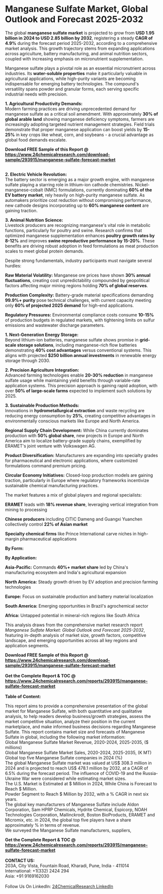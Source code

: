 <h1>Manganese Sulfate Market, Global Outlook and Forecast 2025-2032</h1><p>The global <strong>manganese sulfate market</strong> is projected to grow from <strong>USD 1.95 billion in 2024 to USD 2.85 billion by 2032</strong>, registering a steady <strong>CAGR of 4.9%</strong> during the forecast period 2025-2032, according to a comprehensive market analysis. This growth trajectory stems from expanding applications across agriculture, battery manufacturing, and animal nutrition sectors, coupled with increasing emphasis on micronutrient supplementation.</p><p>Manganese sulfate plays a pivotal role as an essential micronutrient across industries. Its <strong>water-soluble properties</strong> make it particularly valuable in agricultural applications, while high-purity variants are becoming indispensable for emerging battery technologies. The compound's versatility spans powder and granular forms, each serving specific industrial needs with precision.</p><p><strong>1. Agricultural Productivity Demands:</strong><br>
Modern farming practices are driving unprecedented demand for manganese sulfate as a critical soil amendment. With approximately <strong>30% of global arable land</strong> showing manganese deficiency symptoms, farmers are increasingly adopting targeted nutrient management strategies. Field trials demonstrate that proper manganese application can boost yields by <strong>15-25%</strong> in key crops like wheat, corn, and soybeans - a crucial advantage as global food demands escalate.</p><div><b>Download FREE Sample of this Report @ 
            <a href="https://www.24chemicalresearch.com/download-sample/293915/manganese-sulfate-forecast-market">
            https://www.24chemicalresearch.com/download-sample/293915/manganese-sulfate-forecast-market</a></b></div><br><p><strong>2. Electric Vehicle Revolution:</strong><br>
The battery sector is emerging as a major growth engine, with manganese sulfate playing a starring role in lithium-ion cathode chemistries. Nickel-manganese-cobalt (NMC) formulations, currently dominating <strong>60% of the EV battery market</strong>, rely heavily on high-purity manganese sulfate. As automakers prioritize cost reduction without compromising performance, new cathode designs incorporating up to <strong>60% manganese content</strong> are gaining traction.</p><p><strong>3. Animal Nutrition Science:</strong><br>
Livestock producers are recognizing manganese's vital role in metabolic functions, particularly for poultry and swine. Research confirms that optimized manganese supplementation enhances <strong>poultry growth rates by 8-12%</strong> and improves <strong>swine reproductive performance by 15-20%</strong>. These benefits are driving robust adoption in feed formulations as meat production scales to meet global protein demands.</p><p>Despite strong fundamentals, industry participants must navigate several hurdles:</p><p><strong>Raw Material Volatility:</strong> Manganese ore prices have shown <strong>30% annual fluctuations</strong>, creating cost unpredictability compounded by geopolitical factors affecting major mining regions holding <strong>70% of global reserves</strong>.</p><p><strong>Production Complexity:</strong> Battery-grade material specifications demanding <strong>99.9%+ purity</strong> pose technical challenges, with current capacity meeting only <strong>60% of projected 2025 demand</strong> for high-end applications.</p><p><strong>Regulatory Pressures:</strong> Environmental compliance costs consume <strong>10-15%</strong> of production budgets in regulated markets, with tightening limits on sulfur emissions and wastewater discharge parameters.</p><p><strong>1. Next-Generation Energy Storage:</strong><br>
Beyond lithium-ion batteries, manganese sulfate shows promise in <strong>grid-scale storage solutions</strong>, including manganese-rich flow batteries demonstrating <strong>40% cost advantages</strong> versus conventional systems. This aligns with projected <strong>$250 billion annual investments</strong> in renewable energy storage through 2030.</p><p><strong>2. Precision Agriculture Integration:</strong><br>
Advanced farming technologies enable <strong>20-30% reduction</strong> in manganese sulfate usage while maintaining yield benefits through variable-rate application systems. This precision approach is gaining rapid adoption, with over <strong>50% of large-scale farms</strong> expected to implement such solutions by 2025.</p><p><strong>3. Sustainable Production Methods:</strong><br>
Innovations in <strong>hydrometallurgical extraction</strong> and waste recycling are reducing energy consumption by <strong>25%</strong>, creating competitive advantages in environmentally conscious markets like Europe and North America.</p><p><strong>Regional Supply Chain Development:</strong> While China currently dominates production with <strong>50% global share</strong>, new projects in Europe and North America aim to localize battery-grade supply chains, exemplified by ERAMET's joint venture with Volkswagen AG.</p><p><strong>Product Diversification:</strong> Manufacturers are expanding into specialty grades for pharmaceutical and electronic applications, where customized formulations command premium pricing.</p><p><strong>Circular Economy Initiatives:</strong> Closed-loop production models are gaining traction, particularly in Europe where regulatory frameworks incentivize sustainable chemical manufacturing practices.</p><p>The market features a mix of global players and regional specialists:</p><p><strong>ERAMET</strong> leads with <strong>18% revenue share</strong>, leveraging vertical integration from mining to processing</p><p><strong>Chinese producers</strong> including CITIC Dameng and Guangxi Yuanchen collectively control <strong>22% of Asian market</strong></p><p><strong>Specialty chemical firms</strong> like Prince International carve niches in high-margin pharmaceutical applications</p><p><strong>By Form:</strong></p><p><strong>By Application:</strong></p><p><strong>Asia-Pacific:</strong> Commands <strong>40%+ market share</strong> led by China's manufacturing ecosystem and India's agricultural expansion</p><p><strong>North America:</strong> Steady growth driven by EV adoption and precision farming technologies</p><p><strong>Europe:</strong> Focus on sustainable production and battery material localization</p><p><strong>South America:</strong> Emerging opportunities in Brazil's agrochemical sector</p><p><strong>Africa:</strong> Untapped potential in mineral-rich regions like South Africa</p><p>This analysis draws from the comprehensive market research report <em>Manganese Sulfate Market: Global Outlook and Forecast 2025-2032</em>, featuring in-depth analysis of market size, growth factors, competitive landscape, and emerging opportunities across all key regions and application segments.</p><div><b>Download FREE Sample of this Report @ 
            <a href="https://www.24chemicalresearch.com/download-sample/293915/manganese-sulfate-forecast-market">
            https://www.24chemicalresearch.com/download-sample/293915/manganese-sulfate-forecast-market</a></b></div><br><div><b>Get the Complete Report & TOC @ 
            <a href="https://www.24chemicalresearch.com/reports/293915/manganese-sulfate-forecast-market">
            https://www.24chemicalresearch.com/reports/293915/manganese-sulfate-forecast-market</a></b></div><br>
            <b>Table of Content:</b><p>This report aims to provide a comprehensive presentation of the global market for Manganese Sulfate, with both quantitative and qualitative analysis, to help readers develop business/growth strategies, assess the market competitive situation, analyze their position in the current marketplace, and make informed business decisions regarding Manganese Sulfate. This report contains market size and forecasts of Manganese Sulfate in global, including the following market information:<br />
Global Manganese Sulfate Market Revenue, 2020-2024, 2025-2035, ($ millions)<br />
Global Manganese Sulfate Market Sales, 2020-2024, 2025-2035, (K MT)<br />
Global top five Manganese Sulfate companies in 2024 (%)<br />
The global Manganese Sulfate market was valued at US$ 308.3 million in 2024 and is projected to reach US$ 478.1 million by 2032, at a CAGR of 6.5% during the forecast period. The influence of COVID-19 and the Russia-Ukraine War were considered while estimating market sizes.<br />
The U.S. Market is Estimated at $ Million in 2024, While China is Forecast to Reach $ Million.<br />
Powder Segment to Reach $ Million by 2032, with a % CAGR in next six years.<br />
The global key manufacturers of Manganese Sulfate include Aldon Corporation, Sam HPRP Chemicals, Hydrite Chemical, Espicorp, NOAH Technologies Corporation, Mallinckrodt, Boston BioProducts, ERAMET and Micromix, etc. in 2024, the global top five players have a share approximately % in terms of revenue.<br />
We surveyed the Manganese Sulfate manufacturers, suppliers, </p><div><b>Get the Complete Report & TOC @ 
            <a href="https://www.24chemicalresearch.com/reports/293915/manganese-sulfate-forecast-market">
            https://www.24chemicalresearch.com/reports/293915/manganese-sulfate-forecast-market</a></b></div><br><b>CONTACT US:</b><br>
            203A, City Vista, Fountain Road, Kharadi, Pune, India - 411014<br>
            International: +1(332) 2424 294<br>
            Asia: +91 9169162030 <br><br>
            Follow Us On LinkedIn: <a href="https://www.linkedin.com/company/24chemicalresearch/">24ChemicalResearch LinkedIn</a>